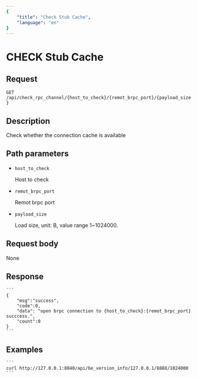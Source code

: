 ```yaml
---
{
    "title": "Check Stub Cache",
    "language": "en"
}
---
```


<!-- 
Licensed to the Apache Software Foundation (ASF) under one
or more contributor license agreements.  See the NOTICE file
distributed with this work for additional information
regarding copyright ownership.  The ASF licenses this file
to you under the Apache License, Version 2.0 (the
"License"); you may not use this file except in compliance
with the License.  You may obtain a copy of the License at

  http://www.apache.org/licenses/LICENSE-2.0

Unless required by applicable law or agreed to in writing,
software distributed under the License is distributed on an
"AS IS" BASIS, WITHOUT WARRANTIES OR CONDITIONS OF ANY
KIND, either express or implied.  See the License for the
specific language governing permissions and limitations
under the License.
-->

# CHECK Stub Cache

## Request

`GET /api/check_rpc_channel/{host_to_check}/{remot_brpc_port}/{payload_size}`

## Description

Check whether the connection cache is available

## Path parameters

* `host_to_check`

    Host to check

* `remot_brpc_port`

    Remot brpc port

* `payload_size`

    Load size, unit: B, value range 1~1024000.

## Request body

None

## Response

    ```
    {
        "msg":"success",
        "code":0,
        "data": "open brpc connection to {host_to_check}:{remot_brpc_port} succcess.",
        "count":0
    }
    ```
## Examples


    ```
    curl http://127.0.0.1:8040/api/be_version_info/127.0.0.1/8888/1024000
    ```

